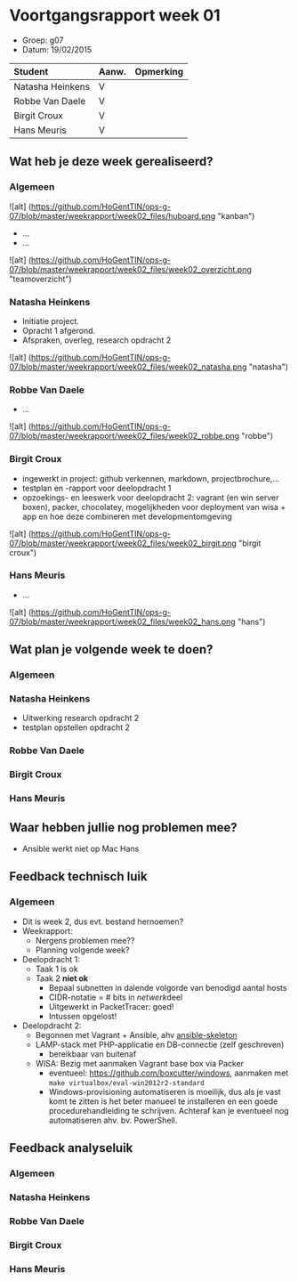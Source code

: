 # Voortgangsrapport week 01

* Groep: g07
* Datum: 19/02/2015

| Student  | Aanw. | Opmerking |
| :---     | :---  | :---      |
| Natasha Heinkens | V     |           |
| Robbe Van Daele | V     |           |
| Birgit Croux |  V   |           |
| Hans Meuris |   V   |           |

## Wat heb je deze week gerealiseerd?

### Algemeen

![alt] (https://github.com/HoGentTIN/ops-g-07/blob/master/weekrapport/week02_files/huboard.png "kanban")

* ...
* ...

![alt] (https://github.com/HoGentTIN/ops-g-07/blob/master/weekrapport/week02_files/week02_overzicht.png "teamoverzicht")

### Natasha Heinkens

* Initiatie project.
* Opracht 1 afgerond.
* Afspraken, overleg, research opdracht 2

![alt] (https://github.com/HoGentTIN/ops-g-07/blob/master/weekrapport/week02_files/week02_natasha.png "natasha")

### Robbe Van Daele

* ...

![alt] (https://github.com/HoGentTIN/ops-g-07/blob/master/weekrapport/week02_files/week02_robbe.png "robbe")

### Birgit Croux

* ingewerkt in project: github verkennen, markdown, projectbrochure,...
* testplan en -rapport voor deelopdracht 1
* opzoekings- en leeswerk voor deelopdracht 2: vagrant (en win server boxen), packer, chocolatey, mogelijkheden voor deployment van wisa + app en hoe deze combineren met developmentomgeving 

![alt] (https://github.com/HoGentTIN/ops-g-07/blob/master/weekrapport/week02_files/week02_birgit.png "birgit croux")

### Hans Meuris

* ...

![alt] (https://github.com/HoGentTIN/ops-g-07/blob/master/weekrapport/week02_files/week02_hans.png "hans")

## Wat plan je volgende week te doen?

### Algemeen
### Natasha Heinkens
* Uitwerking research opdracht 2
* testplan opstellen opdracht 2
### Robbe Van Daele
### Birgit Croux
### Hans Meuris

## Waar hebben jullie nog problemen mee?

* Ansible werkt niet op Mac Hans

## Feedback technisch luik

### Algemeen

- Dit is week 2, dus evt. bestand hernoemen?
- Weekrapport:
  - Nergens problemen mee??
  - Planning volgende week?
- Deelopdracht 1:
  - Taak 1 is ok
  - Taak 2 **niet ok**
    - Bepaal subnetten in dalende volgorde van benodigd aantal hosts
    - CIDR-notatie = # bits in *netwerk*deel
    - Uitgewerkt in PacketTracer: goed!
    - Intussen opgelost! 
- Deelopdracht 2:
  - Begonnen met Vagrant + Ansible, ahv [ansible-skeleton](https://github.com/bertvv/ansible-skeleton)
  - LAMP-stack met PHP-applicatie en DB-connectie (zelf geschreven)
    - bereikbaar van buitenaf
  - WISA: Bezig met aanmaken Vagrant base box via Packer
    - eventueel: https://github.com/boxcutter/windows, aanmaken met `make virtualbox/eval-win2012r2-standard`
    - Windows-provisioning automatiseren is moeilijk, dus als je vast komt te zitten is het beter manueel te installeren en een goede procedurehandleiding te schrijven. Achteraf kan je eventueel nog automatiseren ahv. bv. PowerShell.

## Feedback analyseluik

### Algemeen

### Natasha Heinkens
### Robbe Van Daele
### Birgit Croux
### Hans Meuris

